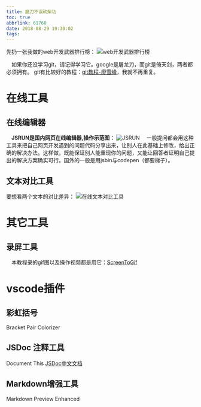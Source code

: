 ```yaml
---
title: 磨刀不误砍柴功
toc: true
abbrlink: 61760
date: 2018-08-29 19:30:02
tags:
---
```

先扔一张我做的web开发武器排行榜：
![web开发武器排行榜](http://ww1.sinaimg.cn/large/005BIQVbgy1fuxclojuspj30if1e9diq.jpg)

&emsp;如果你还没学习git，请记得学习它。google是屠龙刀，而git是倚天剑，两者都必须拥有。 git有比较好的教程：[git教程-廖雪峰](https://www.liaoxuefeng.com/wiki/0013739516305929606dd18361248578c67b8067c8c017b000)，我就不再重复。

# 在线工具
## 在线编辑器
<script async src="//jsrun.net/KmgKp/embed/html,result/light/"></script>
&emsp;__JSRUN是国内网页在线编辑器,操作示范图：__ 
![JSRUN](http://ww1.sinaimg.cn/large/005BIQVbgy1fuojmp8nkij30tf06z0sz.jpg)
&emsp;一般提问都会用这种工具来把自己网页开发遇到的问题代码分享出来，让别人在此基础上修改，给出正确的解决办法。这样做，既能保证别人能重现你的问题，又能让回答者证明自己提出的解决方案确实可行。国外的一般是用jsbin与codepen（都要梯子）。

## 文本对比工具
要想看两个文本的对比差异：
![在线文本对比工具](http://ww1.sinaimg.cn/large/005BIQVbgy1fuqtbmoa39j31fm0rb0tz.jpg)
# 其它工具
## 录屏工具
&emsp;本教程录的gif图以及操作视频都是用它：[ScreenToGif](https://www.screentogif.com)
# vscode插件
## 彩虹括号
Bracket Pair Colorizer

## JSDoc 注释工具
Document This
[JSDoc中文文档](http://www.css88.com/doc/jsdoc/about-namepaths.html)
## Markdown增强工具
Markdown Preview Enhanced